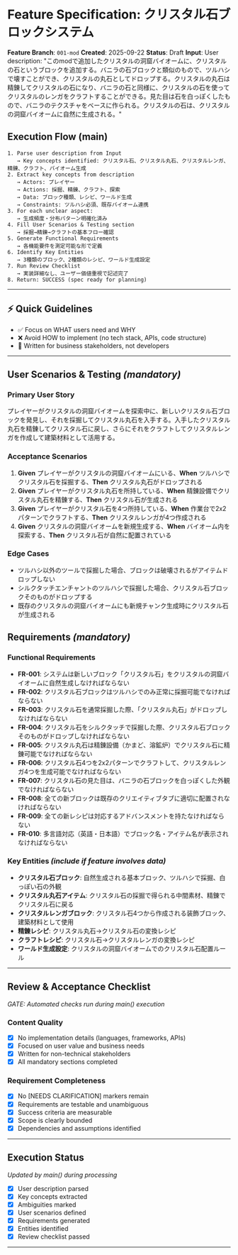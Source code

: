 # Feature Specification: クリスタル石ブロックシステム

**Feature Branch**: `001-mod`
**Created**: 2025-09-22
**Status**: Draft
**Input**: User description: "このmodで追加したクリスタルの洞窟バイオームに、クリスタルの石というブロックを追加する。バニラの石ブロックと類似のもので、ツルハシで壊すことができ、クリスタルの丸石としてドロップする。クリスタルの丸石は精錬してクリスタルの石になり、バニラの石と同様に、クリスタルの石を使ってクリスタルのレンガをクラフトすることができる。見た目は石を白っぽくしたもので、バニラのテクスチャをベースに作られる。クリスタルの石は、クリスタルの洞窟バイオームに自然に生成される。"

## Execution Flow (main)
```
1. Parse user description from Input
   → Key concepts identified: クリスタル石、クリスタル丸石、クリスタルレンガ、精錬、クラフト、バイオーム生成
2. Extract key concepts from description
   → Actors: プレイヤー
   → Actions: 採掘、精錬、クラフト、探索
   → Data: ブロック種類、レシピ、ワールド生成
   → Constraints: ツルハシ必須、既存バイオーム連携
3. For each unclear aspect:
   → 生成頻度・分布パターン明確化済み
4. Fill User Scenarios & Testing section
   → 採掘→精錬→クラフトの基本フロー確認
5. Generate Functional Requirements
   → 各機能要件を測定可能な形で定義
6. Identify Key Entities
   → 3種類のブロック、2種類のレシピ、ワールド生成設定
7. Run Review Checklist
   → 実装詳細なし、ユーザー価値重視で記述完了
8. Return: SUCCESS (spec ready for planning)
```

---

## ⚡ Quick Guidelines
- ✅ Focus on WHAT users need and WHY
- ❌ Avoid HOW to implement (no tech stack, APIs, code structure)
- 👥 Written for business stakeholders, not developers

---

## User Scenarios & Testing *(mandatory)*

### Primary User Story
プレイヤーがクリスタルの洞窟バイオームを探索中に、新しいクリスタル石ブロックを発見し、それを採掘してクリスタル丸石を入手する。入手したクリスタル丸石を精錬してクリスタル石に戻し、さらにそれをクラフトしてクリスタルレンガを作成して建築材料として活用する。

### Acceptance Scenarios
1. **Given** プレイヤーがクリスタルの洞窟バイオームにいる、**When** ツルハシでクリスタル石を採掘する、**Then** クリスタル丸石がドロップされる
2. **Given** プレイヤーがクリスタル丸石を所持している、**When** 精錬設備でクリスタル丸石を精錬する、**Then** クリスタル石が生成される
3. **Given** プレイヤーがクリスタル石を4つ所持している、**When** 作業台で2x2パターンでクラフトする、**Then** クリスタルレンガが4つ作成される
4. **Given** クリスタルの洞窟バイオームを新規生成する、**When** バイオーム内を探索する、**Then** クリスタル石が自然に配置されている

### Edge Cases
- ツルハシ以外のツールで採掘した場合、ブロックは破壊されるがアイテムドロップしない
- シルクタッチエンチャントのツルハシで採掘した場合、クリスタル石ブロックそのものがドロップする
- 既存のクリスタルの洞窟バイオームにも新規チャンク生成時にクリスタル石が生成される

## Requirements *(mandatory)*

### Functional Requirements
- **FR-001**: システムは新しいブロック「クリスタル石」をクリスタルの洞窟バイオームに自然生成しなければならない
- **FR-002**: クリスタル石ブロックはツルハシでのみ正常に採掘可能でなければならない
- **FR-003**: クリスタル石を通常採掘した際、「クリスタル丸石」がドロップしなければならない
- **FR-004**: クリスタル石をシルクタッチで採掘した際、クリスタル石ブロックそのものがドロップしなければならない
- **FR-005**: クリスタル丸石は精錬設備（かまど、溶鉱炉）でクリスタル石に精錬可能でなければならない
- **FR-006**: クリスタル石4つを2x2パターンでクラフトして、クリスタルレンガ4つを生成可能でなければならない
- **FR-007**: クリスタル石の見た目は、バニラの石ブロックを白っぽくした外観でなければならない
- **FR-008**: 全ての新ブロックは既存のクリエイティブタブに適切に配置されなければならない
- **FR-009**: 全ての新レシピは対応するアドバンスメントを持たなければならない
- **FR-010**: 多言語対応（英語・日本語）でブロック名・アイテム名が表示されなければならない

### Key Entities *(include if feature involves data)*
- **クリスタル石ブロック**: 自然生成される基本ブロック、ツルハシで採掘、白っぽい石の外観
- **クリスタル丸石アイテム**: クリスタル石の採掘で得られる中間素材、精錬でクリスタル石に戻る
- **クリスタルレンガブロック**: クリスタル石4つから作成される装飾ブロック、建築材料として使用
- **精錬レシピ**: クリスタル丸石→クリスタル石の変換レシピ
- **クラフトレシピ**: クリスタル石→クリスタルレンガの変換レシピ
- **ワールド生成設定**: クリスタルの洞窟バイオームでのクリスタル石配置ルール

---

## Review & Acceptance Checklist
*GATE: Automated checks run during main() execution*

### Content Quality
- [x] No implementation details (languages, frameworks, APIs)
- [x] Focused on user value and business needs
- [x] Written for non-technical stakeholders
- [x] All mandatory sections completed

### Requirement Completeness
- [x] No [NEEDS CLARIFICATION] markers remain
- [x] Requirements are testable and unambiguous
- [x] Success criteria are measurable
- [x] Scope is clearly bounded
- [x] Dependencies and assumptions identified

---

## Execution Status
*Updated by main() during processing*

- [x] User description parsed
- [x] Key concepts extracted
- [x] Ambiguities marked
- [x] User scenarios defined
- [x] Requirements generated
- [x] Entities identified
- [x] Review checklist passed

---